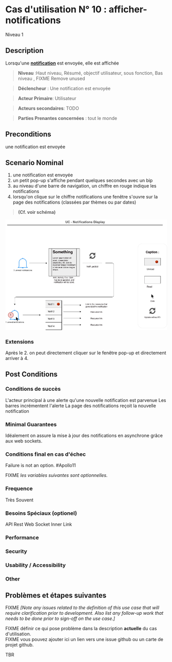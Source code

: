 
# Cas d'utilisation N° 10 :  afficher-notifications

Niveau 1

##	Description

Lorsqu'une **[notification](https://github.com/PremierLangage/plconception/blob/master/conception/concept/notification.md)**  est envoyée, elle est affichée 

> **Niveau** :Haut niveau, Résumé, objectif utilisateur, sous fonction, Bas niveau , FIXME Remove unused 

> **Déclencheur** : Une notification est envoyée

> **Acteur Primaire**: Utilisateur   

> **Acteurs secondaires**: TODO   

> **Parties Prenantes concernées** : tout le monde  
 
 
## Preconditions

une notification est envoyée


## Scenario Nominal


1.	une notification est envoyée 
2.	un petit pop-up s'affiche pendant quelques secondes avec un bip 
3.	au niveau d'une barre de navigation, un chiffre en rouge indique les notifications 
4.	lorsqu'on clique sur le chiffre notifications une fenêtre s'ouvre sur la page des notifications (classées par thèmes ou par dates)

> **(Cf. voir schéma)**

![Schema](https://raw.githubusercontent.com/PremierLangage/platon-conception/master/UC/Utilisateur/Images/uc_notif_display.png)


###	Extensions

Après le 2. on peut directement cliquer sur le fenêtre pop-up et directement arriver à 4.

## Post Conditions

### Conditions de succès 
L'acteur principal à une alerte qu'une nouvelle notification est parvenue
Les barres incrémentent l'alerte 
La page des notifications reçoit la nouvelle notification

### Minimal Guarantees
Idéalement on assure la mise à jour des notifications en asynchrone grâce aux web sockets.

### Conditions final en cas d'échec
Failure is not an option. #Apollo11


FIXME _les variables suivantes sont optionnelles._

### Frequence
Très Souvent 
### Besoins Spéciaux (optionel)  
API Rest
Web Socket
Inner Link
### Performance  
###	Security  
###	Usability / Accessibility  
###	Other  

##	Problèmes et étapes suivantes  
FIXME _[Note any issues related to the definition of this use case that will require clarification prior to development. Also list any follow-up work that needs to be done prior to sign-off on the use case.]_  

FIXME définir ce qui pose problème dans la description **actuelle** du cas d'utilisation.  
FIXME vous pouvez ajouter ici un lien vers une issue github ou un carte de projet github.

TBR
